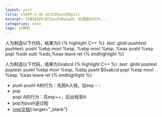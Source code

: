 ```yaml
---
layout: post
title: CSAPP-4.06 AI32的push和pull
excerpt: 对堆栈指针进行push和pop时，处理器的行为...
categories: note
tags: 计算机
---
```

人为制造以下代码，结果为0
{% highlight C++ %}
.text
.globl pushtest
pushtest:
    pushl %ebp
    movl  %esp, %ebp
    movl  %esp, %eax
    pushl %esp
    popl  %edx
    subl  %edx,%eax
    leave
    ret
{% endhighlight %}

人为制造以下代码，结果为0xabcd
{% highlight C++ %}
.text
.globl poptest
poptest:
    pushl %ebp
    movl  %esp, %ebp
    pushl $0xabcd
    popl  %esp
    movl  %esp, %eax
    leave
    ret
{% endhighlight %}


- push
  pushl A的行为：先把A入栈，后esp - -   
- pop  
  popl A的行为：先esp++，后出栈至A  
- pop为push逆过程  
- [intel文档](//www.intel.com/content/dam/www/public/us/en/documents/manuals/64-ia-32-architectures-software-developer-instruction-set-reference-manual-325383.pdf){:target="\_blank"}
